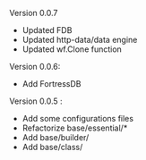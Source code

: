 Version 0.0.7
- Updated FDB
- Updated http-data/data engine
- Updated wf.Clone function

Version 0.0.6:
- Add FortressDB

Version 0.0.5 :
- Add some configurations files
- Refactorize base/essential/*
- Add base/builder/
- Add base/class/

